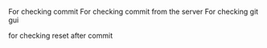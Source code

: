 For checking commit
For checking commit from the server
For checking git gui

for checking reset after commit